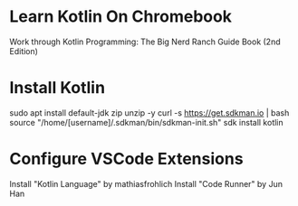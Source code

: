 # Learn Kotlin On Chromebook
Work through Kotlin Programming: The Big Nerd Ranch Guide Book (2nd Edition)

# Install Kotlin
sudo apt install default-jdk zip unzip -y
curl -s https://get.sdkman.io | bash
source "/home/[username]/.sdkman/bin/sdkman-init.sh"
sdk install kotlin

# Configure VSCode Extensions
Install "Kotlin Language" by mathiasfrohlich
Install "Code Runner" by Jun Han